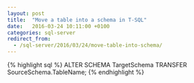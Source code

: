 ```yaml
---
layout: post
title:  "Move a table into a schema in T-SQL"
date:   2016-03-24 10:11:00 +0100
categories: sql-server
redirect_from:
  - /sql-server/2016/03/24/move-table-into-schema/
---
```


{% highlight sql %}
ALTER SCHEMA TargetSchema 
    TRANSFER SourceSchema.TableName;
{% endhighlight %}
